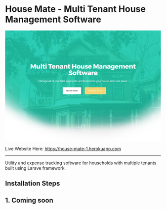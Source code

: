 House Mate - Multi Tenant House Management Software
=====================

![House Mate Screenshot](/public/assets/img/House-Mate-Shortened.png)

Live Website Here: https://house-mate-1.herokuapp.com
                         
-------------------------
Utility and expense tracking software for households with multiple tenants built using Larave framework.

Installation Steps
-----------------

## 1. Coming soon